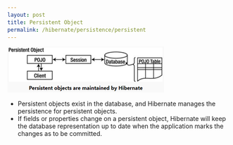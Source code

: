 ```yaml
---
layout: post
title: Persistent Object
permalink: /hibernate/persistence/persistent
---
```


![](https://github.com/arpit04tripathi/files-cdn/raw/cdn/hibernate/persistent-object.png)

-	Persistent objects exist in the database, and Hibernate manages the persistence for persistent objects.
-	If fields or properties change on a persistent object, Hibernate will keep the database representation up to date when the application marks the changes as to be committed.
